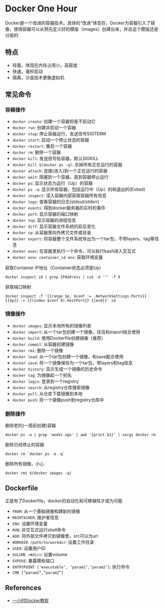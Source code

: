 # Docker One Hour

Docker是一个改进的容器技术。具体的“改进”体现在，Docker为容器引入了镜像，使得容器可以从预先定义好的模版（images）创建出来，并且这个模版还是分层的

## 特点
- 轻量，体现在内存占用小，高密度
- 快速，毫秒启动
- 隔离，沙盒技术更像虚拟机

## 常见命令

### 容器操作
- `docker create`: 创建一个容器但是不启动它
- `docker run`: 创建并启动一个容器
- `docker stop`: 停止容器运行，发送信号SIGTERM
- `docker start`: 启动一个停止状态的容器
- `docker restart`: 重启一个容器
- `docker rm`: 删除一个容器
- `docker kill`: 发送信号给容器，默认SIGKILL
- `docker kill $(docker ps -q)`: 杀掉所有正在运行的容器
- `docker attach`: 连接(进入)到一个正在运行的容器
- `docker wait`: 阻塞到一个容器，直到容器停止运行
- `docker ps`: 显示状态为运行（Up）的容器
- `docker ps -a`: 显示所有容器，包括运行中（Up）的和退出的(Exited)
- `docker inspect`: 深入容器内部获取容器所有信息
- `docker logs`: 查看容器的日志(stdout/stderr)
- `docker events`: 得到docker服务器的实时的事件
- `docker port`: 显示容器的端口映射
- `docker top`: 显示容器的进程信息
- `docker diff`: 显示容器文件系统的前后变化
- `docker cp`: 从容器里向外拷贝文件或目录
- `docker export`: 将容器整个文件系统导出为一个tar包，不带layers、tag等信息
- `docker exec`: 在容器里执行一个命令，可以执行bash进入交互式
- `docker exec container_id env`: 获取环境变量

获取Container IP地址（Container状态必须是Up）
```
docker inspect id | grep IPAddress | cut -d '"' -f 4
```
获取端口映射
```
docker inspect -f '{{range $p, $conf := .NetworkSettings.Ports}} {{$p}} -> {{(index $conf 0).HostPort}} {{end}}' id
```

### 镜像操作
- `docker images`: 显示本地所有的镜像列表
- `docker import`: 从一个tar包创建一个镜像，往往和export结合使用
- `docker build`: 使用Dockerfile创建镜像（推荐）
- `docker commit`: 从容器创建镜像
- `docker rmi`: 删除一个镜像
- `docker load`: 从一个tar包创建一个镜像，和save配合使用
- `docker save`: 将一个镜像保存为一个tar包，带layers和tag信息
- `docker history`: 显示生成一个镜像的历史命令
- `docker tag`: 为镜像起一个别名
- `docker login`: 登录到一个registry
- `docker search`: 从registry仓库搜索镜像
- `docker pull`: 从仓库下载镜像到本地
- `docker push`: 将一个镜像push到registry仓库中

### 删除操作
删除老的(一周前创建)容器
```
docker ps -a | grep 'weeks ago' | awk '{print $1}' | xargs docker rm
```
删除已经停止的容器
```
docker rm `docker ps -a -q`
```
删除所有镜像，小心
```
docker rmi $(docker images -q)
```

## Dockerfile
正是有了Dockerfile，docker的自动化和可移植性才成为可能
- `FROM`: 从一个基础镜像构建新的镜像
- `MAINTAINER`: 维护者信息
- `ENV`: 设置环境变量
- `RUN`: 非交互式运行shell命令
- `ADD`: 将外部文件拷贝到镜像里，src可以为url
- `WORKDIR /path/to/workdir`: 设置工作目录
- `USER`: 设置用户ID
- `VULUME <#dir>`: 设置volume
- `EXPOSE`: 暴露哪些端口
- `ENTRYPOINT [‘executable’, ‘param1’,’param2’]`: 执行命令
- `CMD [“param1”,”param2”]`

## References
- [一小时Docker教程](https://blog.csphere.cn/archives/22)